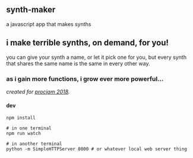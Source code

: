 synth-maker
-------------------

a javascript app that makes synths

## i make terrible synths, on demand, for you!

you can give your synth a name, or let it pick one for you, but every synth that shares the same name is the same in every other way.

### as i gain more functions, i grow ever more powerful...

_created for [procjam 2018]()._

#### dev

```
npm install

# in one terminal
npm run watch

# in another terminal
python -m SimpleHTTPServer 8000 # or whatever local web server thing 
```

